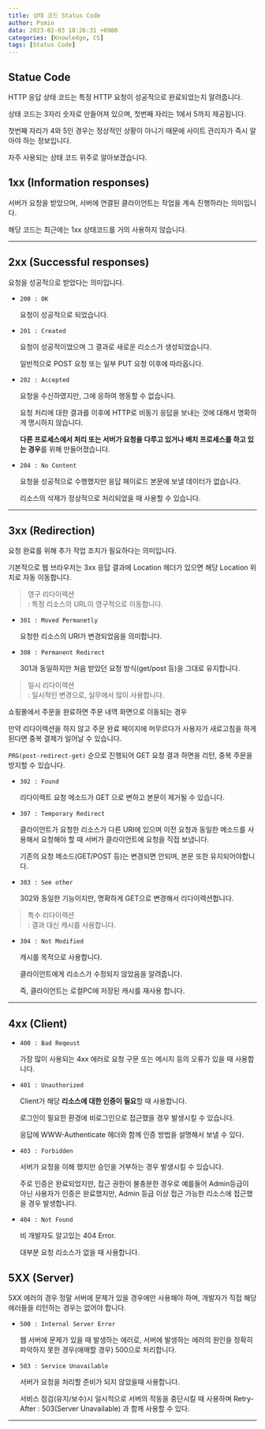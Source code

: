 ```yaml
---
title: 상태 코드 Status Code
author: Psmin
data: 2023-02-03 18:26:31 +0900
categories: [Knowledge, CS]
tags: [Status Code]
---
```


## Statue Code

HTTP 응답 상태 코드는 특정 HTTP 요청이 성공적으로 완료되었는지 알려줍니다.

상태 코드는 3자리 숫자로 만들어져 있으며, 첫번째 자리는 1에서 5까지 제공됩니다.

첫번째 자리가 4와 5인 경우는 정상적인 상황이 아니기 때문에 사이트 관리자가 즉시 알아야 하는 정보입니다.

자주 사용되는 상태 코드 위주로 알아보겠습니다.

## 1xx (Information responses)

서버가 요청을 받았으며, 서버에 연결된 클라이언트는 작업을 계속 진행하라는 의미입니다.

해당 코드는 최근에는 1xx 상태코드를 거의 사용하지 않습니다.

---

## 2xx (Successful responses)

요청을 성공적으로 받았다는 의미입니다.

- `200 : OK`

  요청이 성공적으로 되었습니다.

- `201 : Created`

  요청이 성공적이었으며 그 결과로 새로운 리소스가 생성되었습니다.

  일반적으로 POST 요청 또는 일부 PUT 요청 이후에 따라옵니다.

- `202 : Accepted`

  요청을 수신하였지만, 그에 응하여 행동할 수 없습니다.

  요청 처리에 대한 결과를 이후에 HTTP로 비동기 응답을 보내는 것에 대해서 명확하게 명시하지 않습니다.

  **다른 프로세스에서 처리 또는 서버가 요청을 다루고 있거나 배치 프로세스를 하고 있는 경우**를 위해 만들어졌습니다.

- `204 : No Content`

  요청을 성공적으로 수행했지만 응답 페이로드 본문에 보낼 데이터가 없습니다.

  리소스의 삭제가 정상적으로 처리되었을 때 사용할 수 있습니다.

---

## 3xx (Redirection)

요청 완료를 위해 추가 작업 조치가 필요하다는 의미입니다.

기본적으로 웹 브라우저는 3xx 응답 결과에 Location 헤더가 있으면 해당 Location 위치로 자동 이동합니다.

> 영구 리다이렉션  
> : 특정 리소스의 URL이 영구적으로 이동합니다.

- `301 : Moved Permanetly`

  요청한 리소스의 URI가 변경되었음을 의미합니다.

- `308 : Permanent Redirect`

  301과 동일하지만 처음 받았던 요청 방식(get/post 등)을 그대로 유지합니다.

> 일시 리다이렉션  
> : 일시적인 변경으로, 실무에서 많이 사용합니다.

쇼핑몰에서 주문을 완료하면 주문 내역 화면으로 이동되는 경우

만약 리다이렉션을 하지 않고 주문 완료 페이지에 머무르다가 사용자가 새로고침을 하게된다면 중복 결제가 일어날 수 있습니다.

`PRG(post-redirect-get)` 순으로 진행되어 GET 요청 결과 하면을 리턴, 중복 주문을 방지할 수 있습니다.

- `302 : Found`

  리다이렉트 요청 메소드가 GET 으로 변하고 본문이 제거될 수 있습니다.

- `307 : Temporary Redirect`

  클라이언트가 요청한 리소스가 다른 URI에 있으며 이전 요청과 동일한 메소드를 사용해서 요청해야 할 때 서버가 클라이언트에 요청을 직접 보냅니다.

  기존의 요청 메소드(GET/POST 등)는 변경되면 안되며, 본문 또한 유지되어야합니다.

- `303 : See other`

  302와 동일한 기능이지만, 명확하게 GET으로 변경해서 리다이렉션합니다.

> 특수 리다이렉션  
> : 결과 대신 캐시를 사용합니다.

- `304 : Not Modified`

  캐시를 목적으로 사용합니다.

  클라이언트에게 리소스가 수정되지 않았음을 알려줍니다.

  즉, 클라이언트는 로컬PC에 저장된 캐시를 재사용 합니다.

---

## 4xx (Client)

- `400 : Bad Reqeust`

  가장 많이 사용되는 4xx 에러로 요청 구문 또는 메시지 등의 오류가 있을 때 사용합니다.

- `401 : Unauthorized`

  Client가 해당 **리소스에 대한 인증이 필요**할 때 사용합니다.

  로그인이 필요한 환경에 비로그인으로 접근했을 경우 발생시킬 수 있습니다.

  응답에 WWW-Authenticate 헤더와 함께 인증 방법을 설명해서 보낼 수 있다.

- `403 : Forbidden`

  서버가 요청을 이해 했지만 승인을 거부하는 경우 발생시킬 수 있습니다.

  주로 인증은 완료되었지만, 접근 권한이 불충분한 경우로 예를들어 Admin등급이 아닌 사용자가 인증은 완료했지만, Admin 등급 이상 접근 가능한 리소스에 접근했을 경우 발생합니다.

- `404 : Not Found`

  비 개발자도 알고있는 404 Error.

  대부분 요청 리소스가 없을 때 사용합니다.

## 5XX (Server)

5XX 에러의 경우 정말 서버에 문제가 있을 경우에만 사용해야 하며, 개발자가 직접 해당 에러들을 리턴하는 경우는 없어야 합니다.

- `500 : Internal Server Error`

  웹 서버에 문제가 있을 때 발생하는 에러로, 서버에 발생하는 에러의 원인을 정확히 파악하지 못한 경우(애매할 경우) 500으로 처리합니다.

- `503 : Service Unavailable`

  서버가 요청을 처리할 준비가 되지 않았을때 사용합니다.

  서비스 점검(유지/보수)시 일시적으로 서버의 작동을 중단시킬 때 사용하며 Retry-After : 503(Server Unavailable) 과 함께 사용할 수 있다.

---
